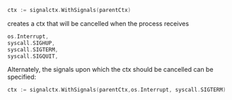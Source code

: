 ```go
ctx := signalctx.WithSignals(parentCtx)
```

creates a ctx that will be cancelled when the process receives

```go
os.Interrupt,
syscall.SIGHUP,
syscall.SIGTERM,
syscall.SIGQUIT,
```

Alternately, the signals upon which the ctx should be cancelled can be specified:

```go
ctx := signalctx.WithSignals(parentCtx,os.Interrupt, syscall.SIGTERM)
```
